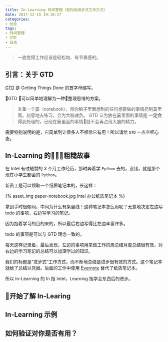 ```yaml
---
title: In-Learning 时间管理（轻松地进步式工作方式）
date: 2017-12-15 19:10:17
categories:
- 创业
tags:
- 时间管理
- GTD
- 日志
---
```


> 一直觉得工作应该是轻松地、有节奏感的。

## 引言：关于 GTD

[GTD](https://en.wikipedia.org/wiki/Getting_Things_Done) 是 Getting Things Done 的首字母缩写。

GTD 可以简单地理解为一种整理思绪的方案。

> 准备一个篓（notebook），将你脑子里面想到的任何想要做的事情扔到篓里面。刻意地去练习，会为大脑减负。
> GTD 认为放在篓里面的事情是 **一定会** 得到处理的，已经在篓里面的事情就不会再占用大脑的精力。

需要特别说明的是，它简单到让很多人不相信它有用！所以请给 `GTD` 一点空杯心态。


## In-Learning 的粗糙故事

在 Intel 有过短暂的 3 个月工作经历，那时奔着学 `Python` 去的，没错，就是那个现在小学生都会的 `Python`。

新员工是可以领取一个纸质笔记本的，长这样：

{% asset_img paper-notebook.jpg Intel 办公纸质笔记本 %}

拿到手时很郁闷，中间为什么有条竖线！这种笔记本怎么用呢？无意地决定左边写 todo 的事项，右边写学习的笔记。

因为抱着学习的目的来的，所以最后右边写得比左边丰富许多。

todo 的事项是可以与 GTD 理念一致的。

每天这样记录着，最后发现，左边的事项用来做工作的周总结月度总结很有效，对右边的学习笔记的总结可以加深学过的知识。

我们的标题是“进步式”工作方式，而不断地总结是进步很有效的方式。这个笔记本就给了总结以凭据。后面的工作中使用 [Evernote](https://evernote.com/intl/zh-cn/) 替代了纸质笔记本。

所以 In-Learning 的 In 指 Intel，Learning 指学会东西后的进步。

## 开始了解 In-Learing 



## In-Learning 示例

## 如何验证对你是否有用？

